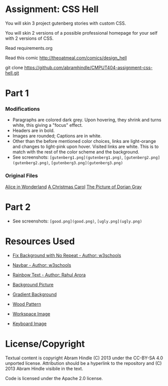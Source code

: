 Assignment: CSS Hell
====================

You will skin 3 project gutenberg stories with custom CSS.

You will skin 2 versions of a possible professional homepage for your
self with 2 versions of CSS.

Read requirements.org

Read this comic http://theoatmeal.com/comics/design_hell

git clone https://github.com/abramhindle/CMPUT404-assignment-css-hell.git

Part 1
======
### Modifications
- Paragraphs are colored dark grey. Upon hovering, they shrink and turns white, this giving a "focus" effect.
- Headers are in bold.
- Images are rounded; Captions are in white.
- Other than the before mentioned color choices, links are light-orange and changes to light-pink upon hover. Visited links are white. This is to match with the rest of the color scheme and the background.
- See screenshots: `[gutenberg1.png](gutenberg1.png)`, `[gutenberg2.png](gutenberg2.png)`, `[gutenberg3.png](gutenberg3.png)`

### Original Files
[Alice in Wonderland](http://www.gutenberg.org/files/11/11-h/11-h.htm)
[A Christmas Carol](http://www.gutenberg.org/files/46/46-h/46-h.htm)
[The Picture of Dorian Gray](http://www.gutenberg.org/files/174/174-h/174-h.htm)

Part 2
======
- See screenshots: `[good.png](good.png)`, `[ugly.png](ugly.png)`

Resources Used
==============
* [Fix Background with No Repeat - Author: w3schools](https://www.w3schools.com/cssref/pr_background-attachment.asp)
* [Navbar - Author: w3schools](https://www.w3schools.com/css/css_navbar.asp)
* [Rainbow Text - Author: Rahul Arora](https://w3bits.com/rainbow-text/)

* [Background Picture](https://images.unsplash.com/photo-1532153259564-a5f24f261f51?ixlib=rb-1.2.1&ixid=MXwxMjA3fDB8MHxwaG90by1wYWdlfHx8fGVufDB8fHw%3D&auto=format&fit=crop&w=1050&q=80)
* [Gradient Background](https://cssgradient.io/)
* [Wood Pattern](https://images.unsplash.com/photo-1555505019-8c3f1c4aba5f?ixid=MXwxMjA3fDB8MHxwaG90by1wYWdlfHx8fGVufDB8fHw%3D&ixlib=rb-1.2.1&auto=format&fit=crop&w=1350&q=80)
* [Workspace Image](https://unsplash.com/photos/DJ7bWa-Gwks)
* [Keyboard Image](https://unsplash.com/photos/WzKPT0IuUrU)

License/Copyright
=================

Textual content is copyright Abram Hindle (C) 2013 under the CC-BY-SA
4.0 unported license. Attribution should be a hyperlink to the
repository and (C) 2013 Abram Hindle visibile in the text.

Code is licensed under the Apache 2.0 license.


